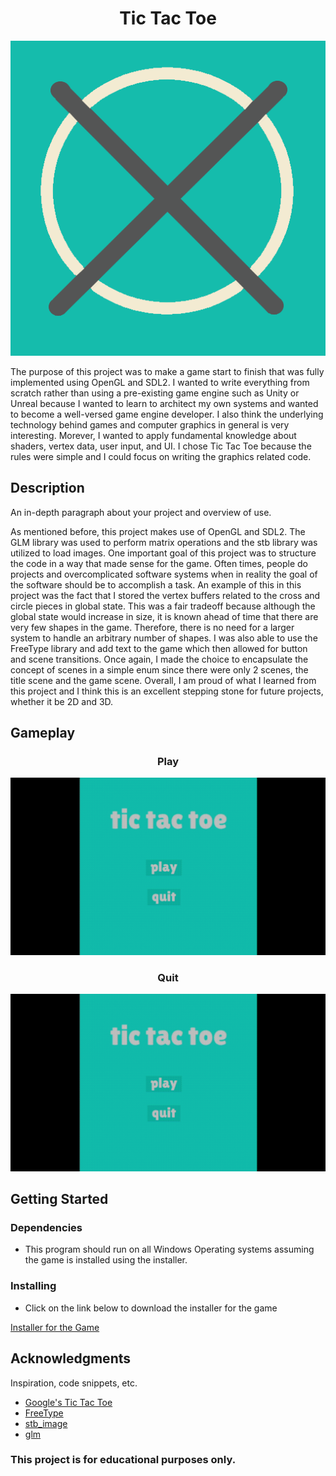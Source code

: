 <h1 align="center">Tic Tac Toe</h1>

<div align="center">
    <img src="logo.png">
</div>

The purpose of this project was to make a game start to finish that was fully implemented using OpenGL and SDL2. I wanted to write everything from scratch rather than using a pre-existing game engine such as Unity or Unreal because I wanted to learn to architect my own systems and wanted to become a well-versed game engine developer. I also think the underlying technology behind games and computer graphics in general is very interesting. Morever, I wanted to apply fundamental knowledge about shaders, vertex data, user input, and UI. I chose Tic Tac Toe because the rules were simple and I could focus on writing the graphics related code. 

## Description

An in-depth paragraph about your project and overview of use.

As mentioned before, this project makes use of OpenGL and SDL2. The GLM library was used to perform matrix operations and the stb library was utilized to load images. One important goal of this project was to structure the code in a way that made sense for the game. Often times, people do projects and overcomplicated software systems when in reality the goal of the software should be to accomplish a task. An example of this in this project was the fact that I stored the vertex buffers related to the cross and circle pieces in global state. This was a fair tradeoff because although the global state would increase in size, it is known ahead of time that there are very few shapes in the game. Therefore, there is no need for a larger system to handle an arbitrary number of shapes. I was also able to use the FreeType library and add text to the game which then allowed for button and scene transitions. Once again, I made the choice to encapsulate the concept of scenes in a simple enum since there were only 2 scenes, the title scene and the game scene. Overall, I am proud of what I learned from this project and I think this is an excellent stepping stone for future projects, whether it be 2D and 3D.

## Gameplay

<div>
    <h3 align="center">Play</h3>
    <img src="videos/play_gameplay.gif" alt="Play">
    <h3 align="center">Quit</h3>
    <img src="videos/quit_gameplay.gif" alt="Quit">
</div>

## Getting Started

### Dependencies

* This program should run on all Windows Operating systems assuming the game is installed using the installer.

### Installing

* Click on the link below to download the installer for the game 

<a href="TicTacToe_Installer.exe" download>Installer for the Game</a>

## Acknowledgments

Inspiration, code snippets, etc.
* [Google's Tic Tac Toe](https://www.google.com/search?q=tic+tac+toe&oq=tic+t&aqs=chrome.0.69i59j69i57j69i60l3.861j0j1&sourceid=chrome&ie=UTF-8)
* [FreeType](https://freetype.org/)
* [stb_image](https://github.com/nothings/stb/blob/master/stb_image.h)
* [glm](https://github.com/g-truc/glm)

### This project is for educational purposes only.